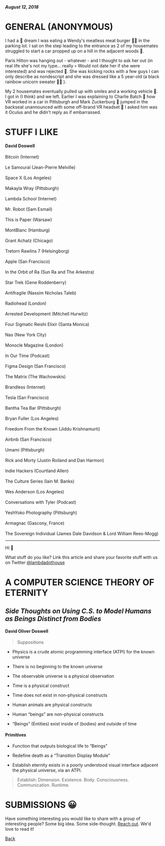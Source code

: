 ##### August 12, 2018

# GENERAL (ANONYMOUS)

I had a 💨 dream I was eating a Wendy's meatless meat burger 🤷‍♂️ in the parking lot. I
sat on the step leading to the entrance as 2 of my housemates struggled to start
a car propped up on a hill in the adjacent woods 🌲.

Paris Hilton was hanging out - whatever - and I thought to ask her out (in real life
she's not my type... really 💀 Would not date her if she were interested) and was
rejected 🤕. She was kicking rocks with a few guys I can only describe as nondescript
and she was dressed like a 5 year-old (a black rainbow unicorn sweater 👧🏼 ).

My 2 housemates eventually pulled up with smiles and a working vehicle 🚗. I got in
(I think) and we left. Earlier I was explaining to Charlie Batch 🏈 how VR worked in
a car in Pittsburgh and Mark Zuckerburg 🤖 jumped in the backseat unannounced with some
off-brand VR headset 👀 I asked him was it Oculus and he didn't reply as if embarrassed.

# STUFF I LIKE

#### David Doswell

Bitcoin (Internet)
<br>
<br>
Le Samouraï (Jean-Pierre Melville)
<br>
<br>
Space X (Los Angeles)
<br>
<br>
Makayla Wray (Pittsburgh)
<br>
<br>
Lambda School (Internet)
<br>
<br>
Mr. Robot (Sam Esmail)
<br>
<br>
This is Paper (Warsaw)
<br>
<br>
MontBlanc (Hamburg)
<br>
<br>
Grant Achatz (Chicago)
<br>
<br>
Tretorn Rawlins 7 (Helsingborg)
<br>
<br>
Apple (San Francisco)
<br>
<br>
In the Orbit of Ra (Sun Ra and The Arkestra)
<br>
<br>
Star Trek (Gene Roddenberry)
<br>
<br>
Antifragile (Nassim Nicholas Taleb)
<br>
<br>
Radiohead (London)
<br>
<br>
Arrested Development (Mitchell Hurwitz)
<br>
<br>
Four Sigmatic Reishi Elixir (Santa Monica)
<br>
<br>
Nas (New York City)
<br>
<br>
Monocle Magazine (London)
<br>
<br>
In Our Time (Podcast)
<br>
<br>
Figma Design (San Francisco)
<br>
<br>
The Matrix (The Wachowskis)
<br>
<br>
Brandless (Internet)
<br>
<br>
Tesla (San Francisco)
<br>
<br>
Bantha Tea Bar (Pittsburgh)
<br>
<br>
Bryan Fuller (Los Angeles)
<br>
<br>
Freedom From the Known (Jiddu Krishnamurti)
<br>
<br>
Airbnb (San Francisco)
<br>
<br>
Umami (Pittsburgh)
<br>
<br>
Rick and Morty (Justin Roiland and Dan Harmon)
<br>
<br>
Indie Hackers (Courtland Allen)
<br>
<br>
The Culture Series (Iain M. Banks)
<br>
<br>
Wes Anderson (Los Angeles)
<br>
<br>
Conversations with Tyler (Podcast)
<br>
<br>
YeshYoko Photography (Pittsburgh)
<br>
<br>
Armagnac (Gascony, France)
<br>
<br>
The Sovereign Individual (James Dale Davidson & Lord William Rees-Mogg)

---

Hi 👋

What stuff do you like? Link this article and share your favorite stuff with us on Twitter [@lambdadothouse](https://twitter.com/lambdadothouse)

# A COMPUTER SCIENCE THEORY OF ETERNITY

## _Side Thoughts on Using C.S. to Model Humans as Beings Distinct from Bodies_

#### David Oliver Doswell

> Suppositions

- Physics is a crude atomic programming interface (ATPI) for the known universe

- There is no beginning to the known universe

- The observable universe is a physical observation

- Time is a physical construct

- Time does not exist in non-physical constructs

- Human animals are physical constructs

- Human “beings” are non-physical constructs

- “Beings” (Entities) exist inside of (bodies) and outside of time


#### Primitives

- Function that outputs biological life to “Beings”

- Redefine death as a “Transition Display Module”

- Establish eternity exists in a poorly understood visual interface adjacent the
physical universe, via an ATPI.

> Establish: Dimension. Existence. Body. Consciousness. Communication. Runtime.

# SUBMISSIONS 😀

Have something interesting you would like to share with a group of interesting
people? Some big idea. Some side-thought. [Reach out](https://twitter.com/lambdadothouse). We'd love to read it!

[Back](https://www.lambda.house/about)
